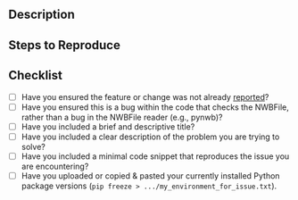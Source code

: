 ## Description

<!--Please provide the following in your bug report:-->


## Steps to Reproduce

<!--Provide a minimal code snippet here to reproduce this error.-->


## Checklist

- [ ] Have you ensured the feature or change was not already [reported](https://github.com/neurodatawithoutborders/nwbinspector/issues)?
- [ ] Have you ensured this is a bug within the code that checks the NWBFile, rather than a bug in the NWBFile reader (e.g., pynwb)?
- [ ] Have you included a brief and descriptive title?
- [ ] Have you included a clear description of the problem you are trying to solve?
- [ ] Have you included a minimal code snippet that reproduces the issue you are encountering?
- [ ] Have you uploaded or copied & pasted your currently installed Python package versions (`pip freeze > .../my_environment_for_issue.txt`).
